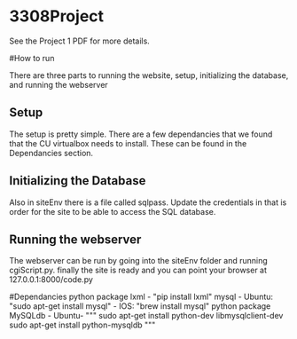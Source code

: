 # 3308Project
See the Project 1 PDF for more details.


#How to run

There are three parts to running the website, setup, initializing the database, and running the webserver

## Setup
The setup is pretty simple. There are a few dependancies that we found that the CU virtualbox needs to install. These can be found in the Dependancies section.

## Initializing the Database

Also in siteEnv there is a file called sqlpass. Update the credentials in that is order for the site to be able to access the SQL database.

## Running the webserver
The webserver can be run by going into the siteEnv folder and running cgiScript.py. 
finally the site is ready and you can point your browser at 127.0.0.1:8000/code.py

#Dependancies
python package lxml 
	- "pip install lxml"
mysql 
	- Ubuntu: "sudo apt-get install mysql"
	- IOS: "brew install mysql"
python package MySQLdb
	- Ubuntu- 
		"""
		sudo apt-get install python-dev libmysqlclient-dev
		sudo apt-get install python-mysqldb
		"""


